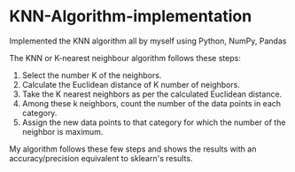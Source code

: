 # KNN-Algorithm-implementation
Implemented the KNN algorithm all by myself using Python, NumPy, Pandas

The KNN or K-nearest neighbour algorithm follows these steps:
1. Select the number K of the neighbors.
2. Calculate the Euclidean distance of K number of neighbors.
3. Take the K nearest neighbors as per the calculated Euclidean distance.
4. Among these k neighbors, count the number of the data points in each category.
5. Assign the new data points to that category for which the number of the neighbor is maximum.

My algorithm follows these few steps and shows the results with an accuracy/precision equivalent to sklearn's results.
